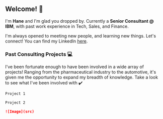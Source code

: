 ## Welcome! 👋

I'm **Hane** and I'm glad you dropped by.
Currently a **Senior Consultant @ IBM**, with past work experience in Tech, Sales, and Finance.

I'm always opened to meeting new people, and learning new things. Let's connect!
You can find my LinkedIn [here](https://www.linkedin.com/in/hanejun/).

### Past Consulting Projects 💻

I've been fortunate enough to have been involved in a wide array of projects! Ranging from the pharmaceutical industry to the automotive, it's given me the opportunity to expand my breadth of knowledge. Take a look to see what I've been involved with ✔️

```markdown
Project 1

Project 2

![Image](src)
```
